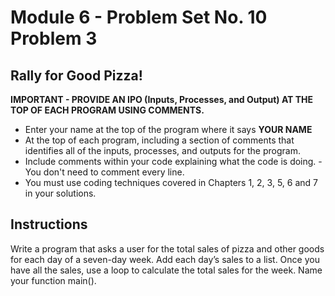 # Module 6 - Problem Set No. 10 Problem 3

## Rally for Good Pizza!

**IMPORTANT - PROVIDE AN IPO (Inputs, Processes, and Output) AT THE TOP OF EACH PROGRAM USING COMMENTS.**

- Enter your name at the top of the program where it says **YOUR NAME**
- At the top of each program, including a section of comments that identifies all of the inputs, processes, and outputs for the program.
- Include comments within your code explaining what the code is doing. - You don't need to comment every line.
- You must use coding techniques covered in Chapters 1, 2, 3, 5, 6 and 7 in your solutions.

## Instructions

Write a program that asks a user for the total sales of pizza and other goods for each day of a seven-day week. Add each day’s sales to a list. Once you have all the sales, use a loop to calculate the total sales for the week. Name your function main().
